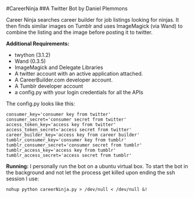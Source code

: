 #CareerNinja
##A Twitter Bot by Daniel Plemmons

Career Ninja searches career builder for job listings looking for ninjas. It then finds similar images on Tumblr and uses ImageMagick (via Wand) to combine the listing and the image before posting it to twitter.

**Additional Requirements:**
- twython (3.1.2)
- Wand (0.3.5)
- ImageMagick and Delegate Libraries
- A twitter account with an active application attached.
- A CareerBuilder.com developer account.
- A Tumblr developer account
- a config.py with your login credentials for all the APIs

The config.py looks like this:
<pre><code>consumer_key='consumer key from twitter' 
consumer_secret='consumer secret from twitter' 
access_token_key='access key from twitter'
access_token_secret='access secret from twitter'
career_builder_key='access key from career builder'
tumblr_consumer_key='consumer key from tumblr'
tumblr_consumer_secret='consumer secret from tumblr'
tumblr_access_key='access key from tumblr'
tumblr_access_secret='access secret from tumblr'</code></pre>

**Running:**
I personally run the bot on a ubuntu virtual box. To start the bot in the background and not let the process get killed upon ending the ssh session I use:

<pre><code>nohup python careerNinja.py > /dev/null < /dev/null &!</code></pre>
